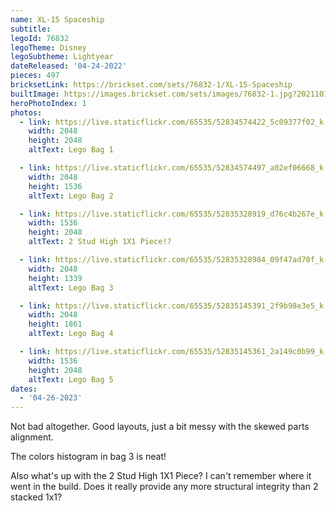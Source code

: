 ```yaml
---
name: XL-15 Spaceship
subtitle:
legoId: 76832
legoTheme: Disney
legoSubtheme: Lightyear
dateReleased: '04-24-2022'
pieces: 497
bricksetLink: https://brickset.com/sets/76832-1/XL-15-Spaceship
builtImage: https://images.brickset.com/sets/images/76832-1.jpg?202110150702
heroPhotoIndex: 1
photos:
  - link: https://live.staticflickr.com/65535/52834574422_5c09377f02_k.jpg
    width: 2048
    height: 2048
    altText: Lego Bag 1

  - link: https://live.staticflickr.com/65535/52834574497_a02ef06668_k.jpg
    width: 2048
    height: 1536
    altText: Lego Bag 2

  - link: https://live.staticflickr.com/65535/52835328919_d76c4b267e_k.jpg
    width: 1536
    height: 2048
    altText: 2 Stud High 1X1 Piece!?

  - link: https://live.staticflickr.com/65535/52835328984_09f47ad70f_k.jpg
    width: 2048
    height: 1339
    altText: Lego Bag 3

  - link: https://live.staticflickr.com/65535/52835145391_2f9b98e3e5_k.jpg
    width: 2048
    height: 1861
    altText: Lego Bag 4

  - link: https://live.staticflickr.com/65535/52835145361_2a149c0b99_k.jpg
    width: 1536
    height: 2048
    altText: Lego Bag 5
dates:
  - '04-26-2023'
---
```


Not bad altogether. Good layouts, just a bit messy with the skewed parts alignment.

The colors histogram in bag 3 is neat!

Also what's up with the 2 Stud High 1X1 Piece?
I can't remember where it went in the build.
Does it really provide any more structural integrity than 2 stacked 1x1? 
